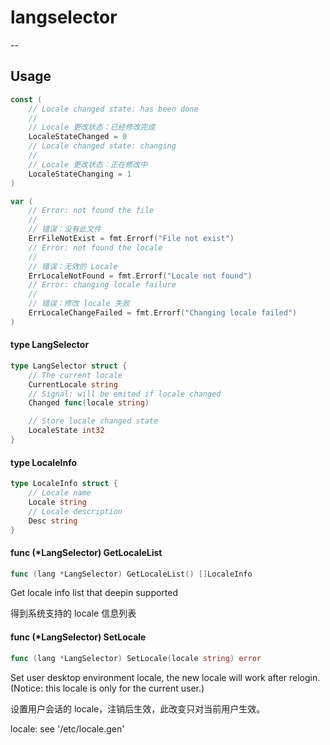 # langselector
--


## Usage

```go
const (
	// Locale changed state: has been done
	//
	// Locale 更改状态：已经修改完成
	LocaleStateChanged = 0
	// Locale changed state: changing
	//
	// Locale 更改状态：正在修改中
	LocaleStateChanging = 1
)
```

```go
var (
	// Error: not found the file
	//
	// 错误：没有此文件
	ErrFileNotExist = fmt.Errorf("File not exist")
	// Error: not found the locale
	//
	// 错误：无效的 Locale
	ErrLocaleNotFound = fmt.Errorf("Locale not found")
	// Error: changing locale failure
	//
	// 错误：修改 locale 失败
	ErrLocaleChangeFailed = fmt.Errorf("Changing locale failed")
)
```

#### type LangSelector

```go
type LangSelector struct {
	// The current locale
	CurrentLocale string
	// Signal: will be emited if locale changed
	Changed func(locale string)

	// Store locale changed state
	LocaleState int32
}
```

#### type LocaleInfo

```go
type LocaleInfo struct {
	// Locale name
	Locale string
	// Locale description
	Desc string
}
```

#### func (*LangSelector) GetLocaleList

```go
func (lang *LangSelector) GetLocaleList() []LocaleInfo
```
Get locale info list that deepin supported

得到系统支持的 locale 信息列表

#### func (*LangSelector) SetLocale

```go
func (lang *LangSelector) SetLocale(locale string) error
```
Set user desktop environment locale, the new locale will work after relogin.
(Notice: this locale is only for the current user.)

设置用户会话的 locale，注销后生效，此改变只对当前用户生效。

locale: see '/etc/locale.gen'
